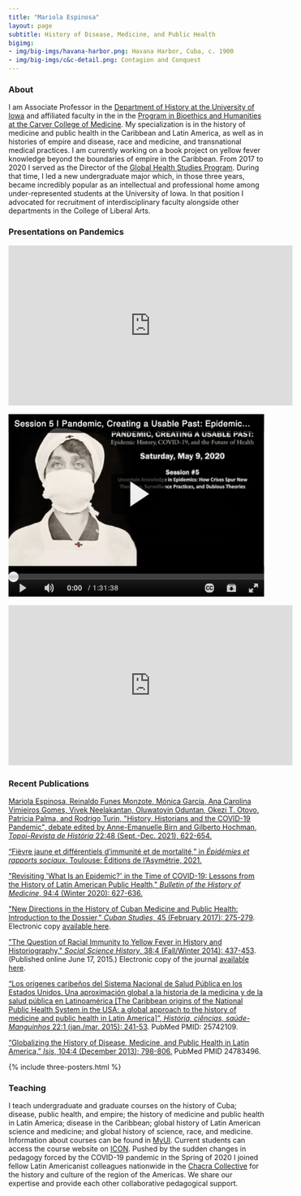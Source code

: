 ```yaml
---
title: "Mariola Espinosa"
layout: page
subtitle: History of Disease, Medicine, and Public Health
bigimg:
- img/big-imgs/havana-harbor.png: Havana Harbor, Cuba, c. 1900
- img/big-imgs/c&c-detail.png: Contagion and Conquest
---
```



### About

I am Associate Professor in the [Department of History at the University of Iowa](http://clas.uiowa.edu/history/) and affiliated faculty in the in the [Program in Bioethics and Humanities at the Carver College of Medicine](https://medicine.uiowa.edu/bioethics/mission-statement). My specialization is in the history of medicine and public health in the Caribbean and Latin America, as well as in histories of empire and disease, race and medicine, and transnational medical practices. I am currently working on a book project on yellow fever knowledge beyond the boundaries of empire in the Caribbean. From 2017 to 2020 I served as the Director of the [Global Health Studies Program](https://clas.uiowa.edu/global-health-studies/). During that time, I led a new undergraduate major which, in those three years, became incredibly popular as an intellectual and professional home among under-represented students at the University of Iowa. In that position I advocated for recruitment of interdisciplinary faculty alongside other departments in the College of Liberal Arts.<a id="research"></a>




### Presentations on Pandemics<br />

<iframe width="560" height="315" src="https://www.youtube.com/embed/3kiG1IqpdkI" frameborder="0" allow="accelerometer; autoplay; clipboard-write; encrypted-media; gyroscope; picture-in-picture" allowfullscreen></iframe>

[![Pandemic, Creating A Usable Past: Epidemic History, COVID-19, and the Future of Health](img/Pandemic.png)](https://www.histmed.org/epidemic-history "Pandemic, Creating A Usable Past: Epidemic History, COVID-19, and the Future of Health")

<iframe width="560" height="315" src="https://www.youtube.com/embed/fKO8RcpOgDo" frameborder="0" allow="accelerometer; autoplay; encrypted-media; gyroscope; picture-in-picture" allowfullscreen></iframe>



### Recent Publications<br />

[Mariola Espinosa, Reinaldo Funes Monzote, Mónica García, Ana Carolina Vimieiros Gomes, Vivek Neelakantan, Oluwatoyin Oduntan, Okezi T. Otovo, Patricia Palma, and Rodrigo Turin, "History, Historians and the COVID-19 Pandemic", debate edited by Anne-Emanuelle Birn and Gilberto Hochman, _Topoi-Revista de História_ 22:48 (Sept.-Dec.  2021), 622-654.
](https://www.scielo.br/j/topoi/a/G4rxgkq9wzTkMCm6s9KnmrN/)<br />

[“Fièvre jaune et différentiels d’immunité et de mortalité,” in _Épidémies et rapports sociaux_. Toulouse: Éditions de l’Asymétrie, 2021.](https://www.hobo-diffusion.com/catalogue/2352/epidemies-et-rapports-sociaux-la-cause-est-l-effet)<br />

["Revisiting 'What Is an Epidemic?' in the Time of COVID-19: Lessons from the History of Latin American Public Health," _Bulletin of the History of Medicine_, 94:4 (Winter 2020): 627-636.](https://muse.jhu.edu/article/786007)<br />

["New Directions in the History of Cuban Medicine and Public Health: Introduction to the Dossier," _Cuban Studies_, 45 (February 2017): 275-279](papers/EspinosaCS2017). Electronic copy [available here](https://doi.org/10.1353/cub.2017.0015).<br />

["The Question of Racial Immunity to Yellow Fever in History and Historiography," _Social Science History_, 38:4 (Fall/Winter 2014): 437-453](papers/EspinosaSSH2014).  (Published online June 17, 2015.) Electronic copy of the journal [available here](http://dx.doi.org/10.1017/ssh.2015.20).<br />
                
[“Los orígenes caribeños del Sistema Nacional de Salud Pública en los Estados Unidos. Una aproximación global a la historia de la medicina y de la salud pública en Latinoamérica [The Caribbean origins of the National Public Health System in the USA: a global approach to the history of medicine and public health in Latin America]”, _História, ciências, saúde-Manguinhos_ 22:1 (jan./mar. 2015): 241-53](papers/EspinosaManguinhos2015). PubMed PMID: 25742109.<br />

[“Globalizing the History of Disease, Medicine, and Public Health in Latin America,” _Isis_, 104:4 (December 2013); 798-806.](http://www.jstor.org/stable/10.1086/674946) PubMed PMID 24783496.

{% include three-posters.html %}

<a id="teaching"></a>

### Teaching

I teach undergraduate and graduate courses on the history of Cuba; disease, public health, and empire; the history of medicine and public health in Latin America; disease in the Caribbean; global history of Latin American science and medicine; and global history of science, race, and medicine. Information about courses can be found in [MyUI](https://myui.uiowa.edu/my-ui/courses/dashboard.page).  Current students can access the course website on [ICON](http://icon.uiowa.edu/). Pushed by the sudden changes in pedagogy forced by the COVID-19 pandemic in the Spring of 2020 I joined fellow Latin Americanist colleagues nationwide in the [Chacra Collective](https://chacracollective.wordpress.com) for the history and culture of the region of the Americas. We share our expertise and provide each other collaborative pedagogical support.



